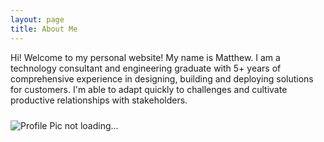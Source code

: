 ```yaml
---
layout: page
title: About Me 
---
```


Hi! Welcome to my personal website! My name is Matthew. I am a technology consultant and engineering graduate with 5+ years of comprehensive experience in designing, building and deploying solutions for customers. I'm able to adapt quickly to challenges and cultivate productive relationships with stakeholders. 

<img src="https://i.imgur.com/Xbm68Rn.jpg"
     alt="Profile Pic not loading..."
     style="float: left; margin-right: 10px;
     margin-top: 10px;
     border-radius: 2%;" />
